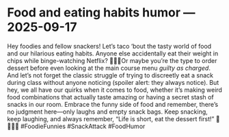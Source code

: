 # Food and eating habits humor — 2025-09-17

Hey foodies and fellow snackers! Let’s taco ‘bout the tasty world of food and our hilarious eating habits. Anyone else accidentally eat their weight in chips while binge-watching Netflix? 🙋🏼‍♀️Or maybe you’re the type to order dessert before even looking at the main course menu *guilty as charged*. And let’s not forget the classic struggle of trying to discreetly eat a snack during class without anyone noticing (spoiler alert: they always notice). But hey, we all have our quirks when it comes to food, whether it’s making weird food combinations that actually taste amazing or having a secret stash of snacks in our room. Embrace the funny side of food and remember, there’s no judgment here—only laughs and empty snack bags. Keep snacking, keep laughing, and always remember, “Life is short, eat the dessert first!” 🍕🍦🍪✨ #FoodieFunnies #SnackAttack #FoodHumor